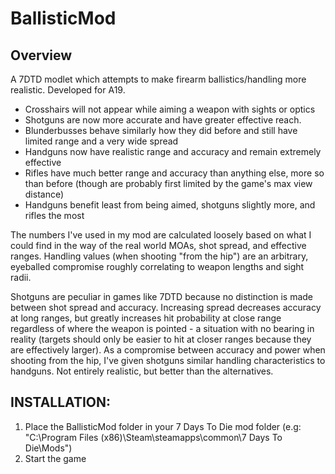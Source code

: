 # BallisticMod
## Overview
A 7DTD modlet which attempts to make firearm ballistics/handling more realistic. Developed for A19.

* Crosshairs will not appear while aiming a weapon with sights or optics
* Shotguns are now more accurate and have greater effective reach.
* Blunderbusses behave similarly how they did before and still have limited range and a very wide spread
* Handguns now have realistic range and accuracy and remain extremely effective
* Rifles have much better range and accuracy than anything else, more so than before (though are probably first limited by the game's max view distance)
* Handguns benefit least from being aimed, shotguns slightly more, and rifles the most

The numbers I've used in my mod are calculated loosely based on what I could find in the way of the real world MOAs, shot spread, and effective ranges. Handling values (when shooting "from the hip") are an arbitrary, eyeballed compromise roughly correlating to weapon lengths and sight radii.

Shotguns are peculiar in games like 7DTD because no distinction is made between shot spread and accuracy. Increasing spread decreases accuracy at long ranges, but greatly increases hit probability at close range regardless of where the weapon is pointed - a situation with no bearing in reality (targets should only be easier to hit at closer ranges because they are effectively larger). As a compromise between accuracy and power when shooting from the hip, I've given shotguns similar handling characteristics to handguns. Not entirely realistic, but better than the alternatives.

## INSTALLATION:
1. Place the BallisticMod folder in your 7 Days To Die mod folder (e.g: "C:\Program Files (x86)\Steam\steamapps\common\7 Days To Die\Mods\")
2. Start the game


